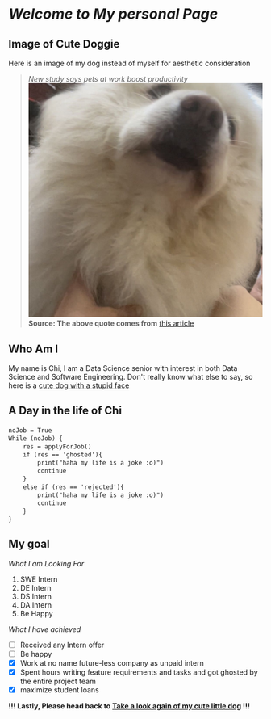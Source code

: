 # *Welcome to My personal Page*

## <a id="must-watch-cute-dog"></a>Image of Cute Doggie

Here is an image of my dog instead of myself for aesthetic consideration
>*New study says pets at work boost productivity*
![cuteDog](/assets/boboDog.jpg)
**Source: The above quote comes from** [this article](https://www.dglobe.com/news/new-study-says-pets-at-work-boost-morale-and-productivity)

## Who Am I
My name is Chi, I am a Data Science senior with interest in both Data Science and Software Engineering. Don't really know what else to say, so here is a [cute dog with a stupid face](/assets/boboDogStupidFace.jpg)

## A Day in the life of Chi
```
noJob = True
While (noJob) {
    res = applyForJob()
    if (res == 'ghosted'){
        print("haha my life is a joke :o)")
        continue
    }
    else if (res == 'rejected'){
        print("haha my life is a joke :o)")
        continue
    }
}
```

## My goal
*What I am Looking For*
1. SWE Intern
2. DE Intern
3. DS Intern
4. DA Intern
5. Be Happy

*What I have achieved*

- [ ] Received any Intern offer
- [ ] Be happy
- [x] Work at no name future-less company as unpaid intern
- [x] Spent hours writing feature requirements and tasks and got ghosted by the entire project team
- [x] maximize student loans

**!!! Lastly, Please head back to [Take a look again of my cute little dog](#must-watch-cute-dog) !!!**